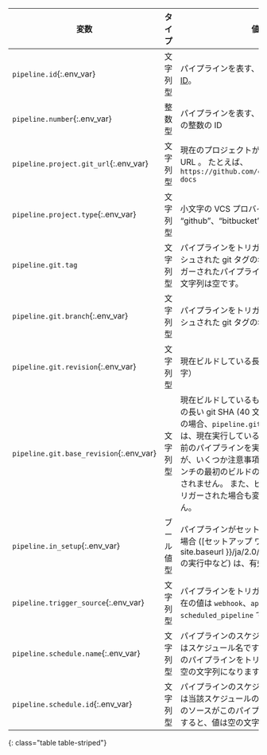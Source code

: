 | 変数                                      | タイプ   | 値                                                                                                                                                                                                      |
| --------------------------------------- | ----- | ------------------------------------------------------------------------------------------------------------------------------------------------------------------------------------------------------ |
| `pipeline.id`{:.env_var}                | 文字列型  | パイプラインを表す、[グローバルに一意のID](https://en.wikipedia.org/wiki/Universally_unique_identifier)。                                                                                                                  |
| `pipeline.number`{:.env_var}            | 整数型   | パイプラインを表す、プロジェクトで一意の整数の ID                                                                                                                                                                             |
| `pipeline.project.git_url`{:.env_var}   | 文字列型  | 現在のプロジェクトがホストされている URL 。 たとえば、`https://github.com/circleci/circleci-docs`                                                                                                                              |
| `pipeline.project.type`{:.env_var}      | 文字列型  | 小文字の VCS プロバイダ名。 例: “github”、“bitbucket”                                                                                                                                                               |
| `pipeline.git.tag`                      | 文字列型  | パイプラインをトリガーするためにプッシュされた git タグの名前。 タグでトリガーされたパイプラインでない場合は、文字列は空です。                                                                                                                                     |
| `pipeline.git.branch`{:.env_var}        | 文字列型  | パイプラインをトリガーするためにプッシュされた git タグの名前。                                                                                                                                                                     |
| `pipeline.git.revision`{:.env_var}      | 文字列型  | 現在ビルドしている長い git SHA（４０文字）                                                                                                                                                                              |
| `pipeline.git.base_revision`{:.env_var} | 文字列型  | 現在ビルドしているものより前のビルドの長い git SHA (40 文字) **注: ** 多くの場合、`pipeline.git.base_revision` は、現在実行しているパイプラインより前のパイプラインを実行する SHA ですが、いくつか注意事項があります。 ブランチの最初のビルドの場合、変数は表示されません。 また、ビルドが API からトリガーされた場合も変数は表示されません。 |
| `pipeline.in_setup`{:.env_var}          | ブール値型 | パイプラインがセットアップ段階にある場合 ([セットアップ ワークフロー]({{ site.baseurl }}/ja/2.0/dynamic-config/)の実行中など) は、有効です。                                                                                                        |
| `pipeline.trigger_source`{:.env_var}    | 文字列型  | パイプラインをトリガーするソース、現在の値は `webhook`、`api`、`scheduled_pipeline` です。                                                                                                                                        |
| `pipeline.schedule.name`{:.env_var}     | 文字列型  | パイプラインのスケジュール実行の場合はスケジュール名です。 他のソースがこのパイプラインをトリガーすると、値は空の文字列になります。                                                                                                                                     |
| `pipeline.schedule.id`{:.env_var}       | 文字列型  | パイプラインのスケジュール実行の場合は当該スケジュールの一意の ID です。 他のソースがこのパイプラインをトリガーすると、値は空の文字列になります。                                                                                                                            |
{: class="table table-striped"}